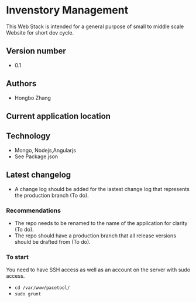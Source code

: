# Invenstory Management

This Web Stack is intended for a general purpose of small to middle scale Website for short dev cycle.

## Version number
  - 0.1

## Authors
  - Hongbo Zhang

## Current application location

## Technology

- Mongo, Nodejs,Angularjs
- See Package.json

## Latest changelog
  - A change log should be added for the lastest change log that represents the production branch (To do).

### Recommendations
  - The repo needs to be renamed to the name of the application for clarity (To do).
  - The repo should have a production branch that all release versions should be drafted from (To do).

### To start

You need to have SSH access as well as an account on the server with sudo access. 

- `cd /var/www/pacetool/`
- `sudo grunt`

